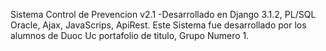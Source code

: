 Sistema Control de Prevencion v2.1 
-Desarrollado en Django 3.1.2, PL/SQL Oracle, Ajax, JavaScrips, ApiRest.
Este Sistema fue desarrollado por los alumnos de Duoc Uc portafolio de titulo, Grupo Numero 1.


 


